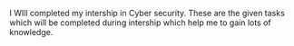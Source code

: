I WIll completed my intership in Cyber security. These are the given tasks which will be completed during intership which help me to gain lots of knowledge.
